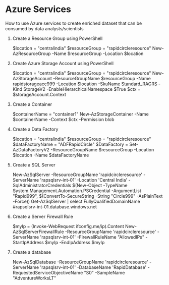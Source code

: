 # Azure Services 
How to use Azure services to create enriched dataset that can be consumed by data analysts/scientists

1. Create a Resource Group using PowerShell
   
   $location = "centralindia"
   $resourceGroup = "rapidcircleresource"
   New-AzResourceGroup -Name $resourceGroup -Location $location
   
2. Create Azure Storage Account using PowerShell

   $location = "centralindia"
   $resourceGroup = "rapidcircleresource"
   New-AzStorageAccount -ResourceGroupName $resourceGroup -Name rapidstorageacc999 -Location $location -SkuName Standard_RAGRS -Kind StorageV2 -EnableHierarchicalNamespace $True
   $ctx = $storageAccount.Context
   
3. Create a Container

   $containerName = "container1"
   New-AzStorageContainer -Name $containerName -Context $ctx -Permission blob
   
4. Create a Data Factory

   $location = "centralindia"
   $resourceGroup = "rapidcircleresource"
   $dataFactoryName = "ADFRapidCircle"
   $DataFactory = Set-AzDataFactoryV2 -ResourceGroupName $resourceGroup -Location $location -Name $dataFactoryName
   
5. Create a SQL Server

   New-AzSqlServer -ResourceGroupName 'rapidcircleresource' -ServerName 'rapsqlsrv-int-01' -Location 'Central India' -SqlAdministratorCredentials $(New-Object -TypeName      System.Management.Automation.PSCredential -ArgumentList "Rapid999", $(ConvertTo-SecureString -String "Circle999" -AsPlainText -Force))
   Get-AzSqlServer | select FullyQualifiedDomainName
   #rapsqlsrv-int-01.database.windows.net
   
6. Create a Server Firewall Rule

   $myIp = (Invoke-WebRequest ifconfig.me/ip).Content
   New-AzSqlServerFirewallRule -ResourceGroupName 'rapidcircleresource' -ServerName 'rapsqlsrv-int-01' -FirewallRuleName "AllowedIPs" -StartIpAddress $myIp -EndIpAddress $myIp

7. Create a database

   New-AzSqlDatabase  -ResourceGroupName 'rapidcircleresource' -ServerName 'rapsqlsrv-int-01' -DatabaseName 'RapidDatabase' -RequestedServiceObjectiveName "S0" -SampleName "AdventureWorksLT"
   
